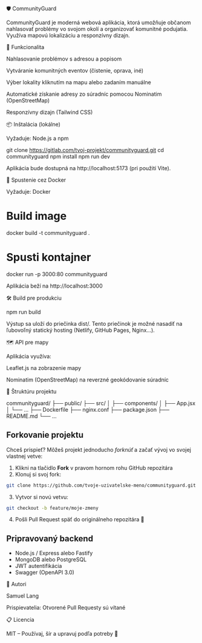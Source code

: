 🛡️ CommunityGuard

CommunityGuard je moderná webová aplikácia, ktorá umožňuje občanom nahlasovať problémy vo svojom okolí a organizovať komunitné podujatia. Využíva mapovú lokalizáciu a responzívny dizajn.

🚀 Funkcionalita

Nahlasovanie problémov s adresou a popisom

Vytváranie komunitných eventov (čistenie, oprava, iné)

Výber lokality kliknutím na mapu alebo zadaním manuálne

Automatické získanie adresy zo súradníc pomocou Nominatim (OpenStreetMap)

Responzívny dizajn (Tailwind CSS)

📦 Inštalácia (lokálne)

Vyžaduje: Node.js a npm

git clone https://gitlab.com/tvoj-projekt/communityguard.git
cd communityguard
npm install
npm run dev

Aplikácia bude dostupná na http://localhost:5173 (pri použití Vite).

🐳 Spustenie cez Docker

Vyžaduje: Docker

# Build image
docker build -t communityguard .

# Spusti kontajner
docker run -p 3000:80 communityguard

Aplikácia beží na http://localhost:3000

🛠️ Build pre produkciu

npm run build

Výstup sa uloží do priečinka dist/. Tento priečinok je možné nasadiť na ľubovoľný statický hosting (Netlify, GitHub Pages, Nginx...).

🗺️ API pre mapy

Aplikácia využíva:

Leaflet.js na zobrazenie mapy

Nominatim (OpenStreetMap) na reverzné geokódovanie súradníc

📂 Štruktúru projektu

communityguard/
├── public/
├── src/
│   ├── components/
│   ├── App.jsx
│   └── ...
├── Dockerfile
├── nginx.conf
├── package.json
├── README.md
└── ...

## Forkovanie projektu

Chceš prispieť? Môžeš projekt jednoducho *forknúť* a začať vývoj vo svojej vlastnej vetve:

1. Klikni na tlačidlo **Fork** v pravom hornom rohu GitHub repozitára
2. Klonuj si svoj fork:

```bash
git clone https://github.com/tvoje-uzivatelske-meno/communityguard.git
```

3. Vytvor si novú vetvu:
```bash
git checkout -b feature/moje-zmeny
```

4. Pošli Pull Request späť do originálneho repozitára 🎉

## Pripravovaný backend

- Node.js / Express alebo Fastify
- MongoDB alebo PostgreSQL
- JWT autentifikácia
- Swagger (OpenAPI 3.0)

👥 Autori

Samuel Lang

Prispievatelia: Otvorené Pull Requesty sú vítané

📋 Licencia

MIT – Používaj, šír a upravuj podľa potreby 🌱
